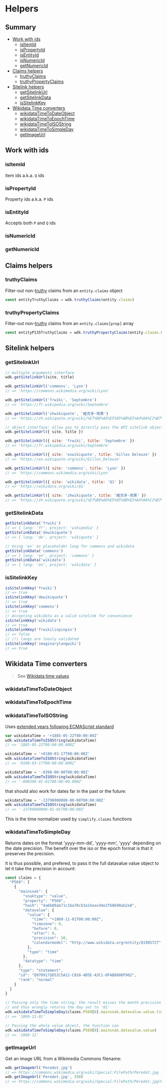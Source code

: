 # Helpers

## Summary

<!-- START doctoc generated TOC please keep comment here to allow auto update -->
<!-- DON'T EDIT THIS SECTION, INSTEAD RE-RUN doctoc TO UPDATE -->


- [Work with ids](#work-with-ids)
  - [isItemId](#isitemid)
  - [isPropertyId](#ispropertyid)
  - [isEntityId](#isentityid)
  - [isNumericId](#isnumericid)
  - [getNumericId](#getnumericid)
- [Claims helpers](#claims-helpers)
  - [truthyClaims](#truthyclaims)
  - [truthyPropertyClaims](#truthypropertyclaims)
- [Sitelink helpers](#sitelink-helpers)
  - [getSitelinkUrl](#getsitelinkurl)
  - [getSitelinkData](#getsitelinkdata)
  - [isSitelinkKey](#issitelinkkey)
- [Wikidata Time converters](#wikidata-time-converters)
  - [wikidataTimeToDateObject](#wikidatatimetodateobject)
  - [wikidataTimeToEpochTime](#wikidatatimetoepochtime)
  - [wikidataTimeToISOString](#wikidatatimetoisostring)
  - [wikidataTimeToSimpleDay](#wikidatatimetosimpleday)
  - [getImageUrl](#getimageurl)

<!-- END doctoc generated TOC please keep comment here to allow auto update -->

## Work with ids

### isItemId
item ids a.k.a. `Q` ids

### isPropertyId
Property ids a.k.a. `P` ids

### isEntityId
Accepts both `P` and `Q` ids

### isNumericId

### getNumericId

## Claims helpers
### truthyClaims
Filter-out non-[truthy](https://www.mediawiki.org/wiki/Wikibase/Indexing/RDF_Dump_Format#Truthy_statements) claims from an `entity.claims` object
```js
const entityTruthyClaims = wdk.truthyClaims(entity.claims)
```

### truthyPropertyClaims
Filter-out non-[truthy](https://www.mediawiki.org/wiki/Wikibase/Indexing/RDF_Dump_Format#Truthy_statements) claims from an `entity.claims[prop]` array
```js
const entityP135TruthyClaims = wdk.truthyPropertyClaims(entity.claims.P135)
```

## Sitelink helpers
### getSitelinkUrl
```js
// multiple arguments interface
wdk.getSitelinkUrl(site, title)

wdk.getSitelinkUrl('commons', 'Lyon')
// => 'https://commons.wikimedia.org/wiki/Lyon'

wdk.getSitelinkUrl('frwiki', 'Septembre')
// => 'https://fr.wikipedia.org/wiki/Septembre'

wdk.getSitelinkUrl('zhwikiquote', '維克多·雨果')
// => 'https://zh.wikiquote.org/wiki/%E7%B6%AD%E5%85%8B%E5%A4%9A%C2%B7%E9%9B%A8%E6%9E%9C'
```
```js
// object interface: allow you to directly pass the API sitelink object
wdk.getSitelinkUrl({ site, title })

wdk.getSitelinkUrl({ site: 'frwiki', title: 'Septembre' })
// => 'https://fr.wikipedia.org/wiki/Septembre'

wdk.getSitelinkUrl({ site: 'eswikiquote', title: 'Gilles Deleuze' })
// => 'https://es.wikiquote.org/wiki/Gilles_Deleuze'

wdk.getSitelinkUrl({ site: 'commons', title: 'Lyon' })
// => 'https://commons.wikimedia.org/wiki/Lyon'

wdk.getSitelinkUrl({ site: 'wikidata', title: 'Q1' })
// => 'https://wikidata.org/wiki/Q1'

wdk.getSitelinkUrl({ site: 'zhwikiquote', title: '維克多·雨果' })
// => 'https://zh.wikiquote.org/wiki/%E7%B6%AD%E5%85%8B%E5%A4%9A%C2%B7%E9%9B%A8%E6%9E%9C'
```

### getSitelinkData
```js
getSitelinkData('frwiki')
// => { lang: 'fr', project: 'wikipedia' }
getSitelinkData('dewikiquote')
// => { lang: 'de', project: 'wikiquote' }

// Using 'en' as placeholder lang for commons and wikidata
getSitelinkData('commons')
// => { lang: 'en', project: 'commons' }
getSitelinkData('wikidata')
// => { lang: 'en', project: 'wikidata' }
```

### isSitelinkKey
```js
isSitelinkKey('frwiki')
// => true
isSitelinkKey('dewikiquote')
// => true
isSitelinkKey('commons')
// => true
// Accepting wikidata as a valid sitelink for convenience
isSitelinkKey('wikidata')
// => true
isSitelinkKey('frwikilinpinpin')
// => false
// /!\ langs are loosly validated
isSitelinkKey('imaginarylangwiki')
// => true
```

## Wikidata Time converters
> See [Wikidata time values](https://www.mediawiki.org/wiki/Wikibase/DataModel#Dates_and_times)

### wikidataTimeToDateObject

### wikidataTimeToEpochTime

### wikidataTimeToISOString
Uses [extended years following ECMAScript standard](https://www.ecma-international.org/ecma-262/5.1/#sec-15.9.1.15.1)
```js
var wikidataTime = '+1885-05-22T00:00:00Z'
wdk.wikidataTimeToISOString(wikidataTime)
// => '1885-05-22T00:00:00.000Z'

wikidataTime = '+0180-03-17T00:00:00Z'
wdk.wikidataTimeToISOString(wikidataTime)
// => '0180-03-17T00:00:00.000Z'

wikidataTime = '-0398-00-00T00:00:00Z'
wdk.wikidataTimeToISOString(wikidataTime)
// => '-000398-01-01T00:00:00.000Z'

```
that should also work for dates far in the past or the future:
```js
wikidataTime = '-13798000000-00-00T00:00:00Z'
wdk.wikidataTimeToISOString(wikidataTime)
// => '-13798000000-01-01T00:00:00Z'

```
This is the time normalizer used by `simplify.claims` functions

### wikidataTimeToSimpleDay
Returns dates on the format 'yyyy-mm-dd', 'yyyy-mm', 'yyyy' depending on the date precision. The benefit over the iso or the epoch format is that it preserves the precision.

It is thus possible, and prefered, to pass it the full datavalue value object to let it take the precision in account:
```js
const claims = {
  "P569": [
    {
      "mainsnak": {
        "snaktype": "value",
        "property": "P569",
        "hash": "4a6b80ab71c1ba78cb3a14aacd4e2f68690ab2e8",
        "datavalue": {
          "value": {
            "time": "+1869-11-01T00:00:00Z",
            "timezone": 0,
            "before": 0,
            "after": 0,
            "precision": 10,
            "calendarmodel": "http://www.wikidata.org/entity/Q1985727"
          },
          "type": "time"
        },
        "datatype": "time"
      },
      "type": "statement",
      "id": "Q970917$D52C5A12-C810-4B5E-A3C1-0FAB8808F902",
      "rank": "normal"
    }
  ]
}

// Passing only the time string: the result misses the month precision
// and thus wrongly returns the day set to '01'
wdk.wikidataTimeToSimpleDay(claims.P569[0].mainsnak.datavalue.value.time)
// => '1869-11-01'

// Passing the whole value object, the function can
wdk.wikidataTimeToSimpleDay(claims.P569[0].mainsnak.datavalue.value)
// => '1869-11'
```

### getImageUrl
Get an image URL from a Wikimedia Commons filename:
```js
wdk.getImageUrl('Peredot.jpg')
// => https://commons.wikimedia.org/wiki/Special:FilePath/Peredot.jpg
wdk.getImageUrl('Peredot.jpg', 250)
// => https://commons.wikimedia.org/wiki/Special:FilePath/Peredot.jpg?width=250
```
